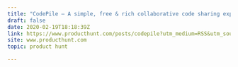 ```yaml
---
title: "CodePile — A simple, free & rich collaborative code sharing experience"
draft: false
date: 2020-02-19T18:18:39Z
link: https://www.producthunt.com/posts/codepile?utm_medium=RSS&utm_source=hune
site: www.producthunt.com
topic: product hunt  

---
```

